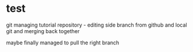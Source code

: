 # test
git managing tutorial repository - editing side branch from github and local git and merging back together

maybe finally managed to pull the right branch
